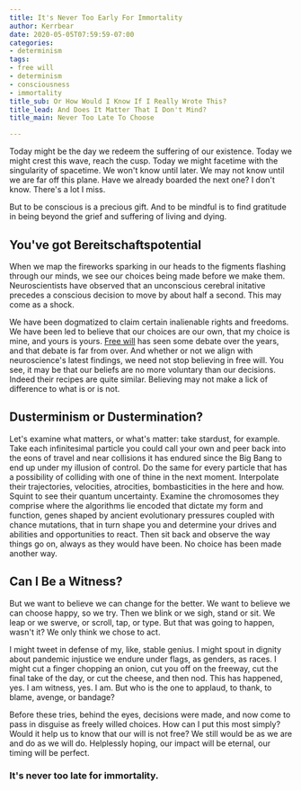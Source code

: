 ```yaml
---
title: It's Never Too Early For Immortality
author: Kerrbear
date: 2020-05-05T07:59:59-07:00
categories:
- determinism
tags:
- free will
- determinism
- consciousness
- immortality
title_sub: Or How Would I Know If I Really Wrote This?
title_lead: And Does It Matter That I Don't Mind?
title_main: Never Too Late To Choose

---
```

Today might be the day we redeem the suffering of our existence.  Today we might crest this wave, reach the cusp. Today we might facetime with the singularity of spacetime. We won't know until later. We may not know until we are far off this plane. Have we already boarded the next one? I don't know. There's a lot I miss.
<!--more-->
But to be conscious is a precious gift. And to be mindful is to find gratitude in being beyond the grief and suffering of living and dying.

## You've got **Bereitschaftspotential**

When we map the fireworks sparking in our heads to the figments flashing through our minds, we see our choices being made before we make them. Neuroscientists have observed that an unconscious cerebral initative precedes a conscious decision to move by about half a second. This may come as a shock.

We have been dogmatized to claim certain inalienable rights and freedoms. We have been led to believe that our choices are our own, that my choice is mine, and yours is yours. [Free will](https://www.wikiwand.com/en/Free_will) has seen some debate over the years, and that debate is far from over. And whether or not we align with neuroscience's latest findings, we need not stop believing in free will. You see, it may be that our beliefs are no more voluntary than our decisions. Indeed their recipes are quite similar. Believing may not make a lick of difference to what is or is not.

## Dusterminism or Dustermination?

Let's examine what matters, or what's matter: take stardust, for example. Take each infinitesimal particle you could call your own and peer back into the eons of travel and near collisions it has endured since the Big Bang to end up under my illusion of control. Do the same for every particle that has a possibility of colliding with one of thine in the next moment. Interpolate their trajectories, velocities, atrocities, bombasticities in the here and how. Squint to see their quantum uncertainty. Examine the chromosomes they comprise where the algorithms lie encoded that dictate my form and function, genes shaped by ancient evolutionary pressures coupled with chance mutations, that in turn shape you and determine your drives and abilities and opportunities to react. Then sit back and observe the way things go on, always as they would have been. No choice has been made another way.

## Can I Be a Witness?

But we want to believe we can change for the better. We want to believe we can choose happy, so we try. Then we blink or we sigh, stand or sit. We leap or we swerve, or scroll, tap, or type. But that was going to happen, wasn't it? We only think we chose to act.

I might tweet in defense of my, like, stable genius. I might spout in dignity about pandemic injustice we endure under flags, as genders, as races. I might cut a finger chopping an onion, cut you off on the freeway, cut the final take of the day, or cut the cheese, and then nod. This has happened, yes. I am witness, yes. I am. But who is the one to applaud, to thank, to blame, avenge, or bandage?

Before these tries, behind the eyes, decisions were made, and now come to pass in disguise as freely willed choices. How can I put this most simply? Would it help us to know that our will is not free? We still would be as we are and do as we will do. Helplessly hoping, our impact will be eternal, our timing will be perfect.

### It's never too late for immortality.

